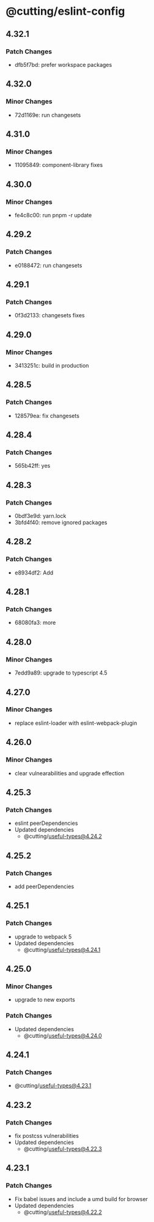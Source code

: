 # @cutting/eslint-config

## 4.32.1

### Patch Changes

- dfb5f7bd: prefer workspace packages

## 4.32.0

### Minor Changes

- 72d1169e: run changesets

## 4.31.0

### Minor Changes

- 11095849: component-library fixes

## 4.30.0

### Minor Changes

- fe4c8c00: run pnpm -r update

## 4.29.2

### Patch Changes

- e0188472: run changesets

## 4.29.1

### Patch Changes

- 0f3d2133: changesets fixes

## 4.29.0

### Minor Changes

- 3413251c: build in production

## 4.28.5

### Patch Changes

- 128579ea: fix changesets

## 4.28.4

### Patch Changes

- 565b42ff: yes

## 4.28.3

### Patch Changes

- 0bdf3e9d: yarn.lock
- 3bfd4f40: remove ignored packages

## 4.28.2

### Patch Changes

- e8934df2: Add <Aliert />

## 4.28.1

### Patch Changes

- 68080fa3: more

## 4.28.0

### Minor Changes

- 7edd9a89: upgrade to typescript 4.5

## 4.27.0

### Minor Changes

- replace eslint-loader with eslint-webpack-plugin

## 4.26.0

### Minor Changes

- clear vulnearabilities and upgrade effection

## 4.25.3

### Patch Changes

- eslint peerDependencies
- Updated dependencies
  - @cutting/useful-types@4.24.2

## 4.25.2

### Patch Changes

- add peerDependencies

## 4.25.1

### Patch Changes

- upgrade to webpack 5
- Updated dependencies
  - @cutting/useful-types@4.24.1

## 4.25.0

### Minor Changes

- upgrade to new exports

### Patch Changes

- Updated dependencies
  - @cutting/useful-types@4.24.0

## 4.24.1

### Patch Changes

- @cutting/useful-types@4.23.1

## 4.23.2

### Patch Changes

- fix postcss vulnerabilities
- Updated dependencies
  - @cutting/useful-types@4.22.3

## 4.23.1

### Patch Changes

- Fix babel issues and include a umd build for browser
- Updated dependencies
  - @cutting/useful-types@4.22.2

